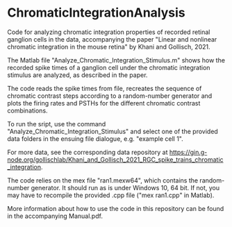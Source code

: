 # ChromaticIntegrationAnalysis

Code for analyzing chromatic integration properties of recorded retinal ganglion cells in the data, accompanying the paper "Linear and nonlinear chromatic integration in the mouse retina" by Khani and Gollisch, 2021.

The Matlab file "Analyze_Chromatic_Integration_Stimulus.m" shows how the recorded spike times of a ganglion cell under the chromatic integration stimulus are analyzed, as described in the paper.

The code reads the spike times from file, recreates the sequence of chromatic contrast steps according to a random-number generator and plots the firing rates and PSTHs for the different chromatic contrast combinations.

To run the sript, use the command "Analyze_Chromatic_Integration_Stimulus" and select one of the provided data folders in the ensuing file dialogue, e.g. "example cell 1".

For more data, see the corresponding data repository at https://gin.g-node.org/gollischlab/Khani_and_Gollisch_2021_RGC_spike_trains_chromatic_integration.

The code relies on the mex file "ran1.mexw64", which contains the random-number generator. It should run as is under Windows 10, 64 bit. If not, you may have to recompile the provided .cpp file ("mex ran1.cpp" in Matlab).

More information about how to use the code in this repository can be found in the accompanying Manual.pdf.
